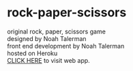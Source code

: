 # rock-paper-scissors
original rock, paper, scissors game  <br>
designed by Noah Talerman <br>
front end development by Noah Talerman <br>
hosted on Heroku <br>
[CLICK HERE](www.wavy-rps.herokuapp.com) to visit web app.
